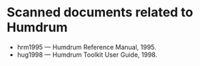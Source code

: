 # Scanned documents related to Humdrum #

* hrm1995 &mdash; Humdrum Reference Manual, 1995.
* hug1998 &mdash; Humdrum Toolkit User Guide, 1998.


